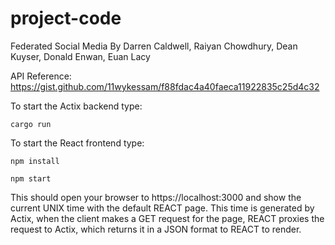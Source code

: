 # project-code
Federated Social Media
By Darren Caldwell, Raiyan Chowdhury, Dean Kuyser, Donald Enwan, Euan Lacy

API Reference:
https://gist.github.com/11wykessam/f88fdac4a40faeca11922835c25d4c32

To start the Actix backend type:

`cargo run`

To start the React frontend type:

`npm install`

`npm start`

This should open your browser to https://localhost:3000 and show the current UNIX time with the default REACT page.
This time is generated by Actix, when the client makes a GET request for the page, REACT proxies the request to Actix, which returns it in a JSON format to REACT to render.
